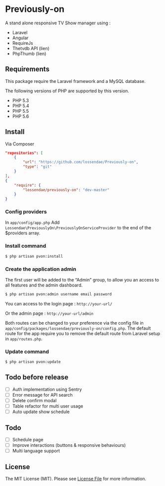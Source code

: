 Previously-on
=============

A stand alone responsive TV Show manager using :

* Laravel
* Angular
* RequireJs
* Thetvdb API (lien)
* PhpThumb (lien)

## Requirements

This package require the Laravel framework and a MySQL database.

The following versions of PHP are supported by this version.

* PHP 5.3
* PHP 5.4
* PHP 5.5
* PHP 5.6

## Install

Via Composer

``` json
"repositories": [
    {
        "url": "https://github.com/lossendae/Previously-on",
        "type": "git"
    }
],
{
    "require": {
        "lossendae/previously-on": "dev-master"
    }
}
```

### Config providers

In `app/config/app.php`
Add `Lossendae\PreviouslyOn\PreviouslyOnServiceProvider` to the end of the $providers array.

### Install command

``` bash
$ php artisan pvon:install
```

### Create the application admin

The first user will be added to the “Admin” group, to allow you an access to all features and the admin dashboard.

``` bash
$ php artisan pvon:admin username email password
```

You can access to the login page : `http://your-url/`

Or the admin page : `http://your-url/admin`

Both routes can be changed to your preference via the config file in `app/config/packages/lossendae/previously-on/config.php`.
The default route for the app require you to remove the default route from Laravel setup in `app/routes.php`.

### Update command

``` bash
$ php artisan pvon:update
```

## Todo before release

- [ ] Auth implementation using Sentry
- [ ] Error message for API search
- [ ] Delete confirm modal
- [ ] Table refactor for multi user usage
- [ ] Auto update show schedule

## Todo

- [ ] Schedule page
- [ ] Improve interactions (buttons & responsive behaviours)
- [ ] Multi language support

## License

The MIT License (MIT). Please see [License File](https://github.com/thephpleague/fractal/blob/master/LICENSE) for more information.
